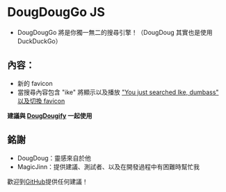 # **DougDougGo JS**

* DougDougGo 將是你獨一無二的搜尋引擎！（DougDoug 其實也是使用 DuckDuckGo）

## 內容：
- 新的 favicon
- 當搜尋內容包含 "ike" 將顯示以及播放 ["You just searched Ike, dumbass" 以及切換 favicon](https://www.youtube.com/watch?v=JsYWZSTbEPU)

**建議與 [DougDougify](https://addons.mozilla.org/zh-TW/firefox/addon/youtube-dougdougify/) 一起使用**

## 銘謝
- DougDoug：靈感來自於他
- MagicJinn：提供建議、測試者、以及在開發過程中有困難時幫忙我

歡迎到[GitHub](https://github.com/olivertzeng/DougDougGo)提供任何建議！
